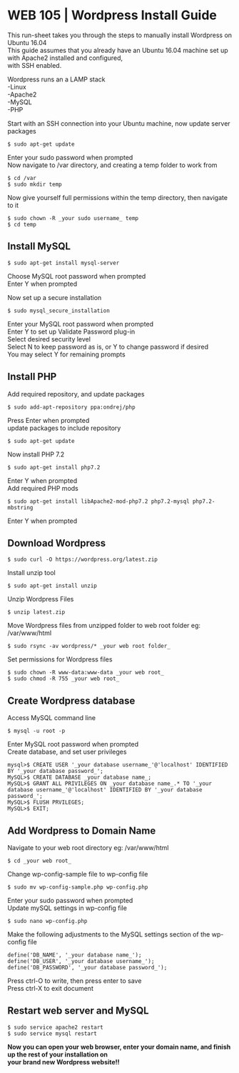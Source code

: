 # **WEB 105 | Wordpress Install Guide**  

This run-sheet takes you through the steps to manually install Wordpress on Ubuntu 16.04  
This guide assumes that you already have an Ubuntu 16.04 machine set up with Apache2 installed and configured,  
with SSH enabled.  

Wordpress runs an a LAMP stack  
 -Linux  
 -Apache2  
 -MySQL  
 -PHP  


Start with an SSH connection into your Ubuntu machine, now update server packages  

	$ sudo apt-get update  

Enter your sudo password when prompted  
Now navigate to /var directory, and creating a temp folder to work from    

	$ cd /var  
	$ sudo mkdir temp  

Now give yourself full permissions within the temp directory, then navigate to it  

	$ sudo chown -R _your sudo username_ temp  
	$ cd temp  

## **Install MySQL**  

	$ sudo apt-get install mysql-server  

Choose MySQL root password when prompted  
Enter Y when prompted  
  
Now set up a secure installation  

	$ sudo mysql_secure_installation  

Enter your MySQL root password when prompted  
Enter Y to set up Validate Password plug-in  
Select desired security level  
Select N to keep password as is, or Y to change password if desired  
You may select Y for remaining prompts  

## **Install PHP**    

Add required repository, and update packages    

	$ sudo add-apt-repository ppa:ondrej/php  

Press Enter when prompted  
update packages to include repository  

	$ sudo apt-get update  

Now install PHP 7.2  

	$ sudo apt-get install php7.2  

Enter Y when prompted  
Add required PHP mods  

	$ sudo apt-get install libApache2-mod-php7.2 php7.2-mysql php7.2-mbstring  

Enter Y when prompted  

## **Download Wordpress**  

	$ sudo curl -O https://wordpress.org/latest.zip  

Install unzip tool  

	$ sudo apt-get install unzip  

Unzip Wordpress Files  

	$ unzip latest.zip  

Move Wordpress files from unzipped folder to web root folder eg: /var/www/html  

	$ sudo rsync -av wordpress/* _your web root folder_  

Set permissions for Wordpress files  

	$ sudo chown -R www-data:www-data _your web root_  
	$ sudo chmod -R 755 _your web root_  

## **Create Wordpress database**  

Access MySQL command line  

	$ mysql -u root -p  

Enter MySQL root password when prompted  
Create database, and set user privileges  

	mysql>$ CREATE USER '_your database username_'@'localhost' IDENTIFIED BY '_your database password_';
	MySQL>$ CREATE DATABASE _your database name_;  
	MySQL>$ GRANT ALL PRIVILEGES ON _your database name_.* TO '_your database username_'@'localhost' IDENTIFIED BY '_your database password_';  
	MySQL>$ FLUSH PRVILEGES;  
	MySQL>$ EXIT;  

## **Add Wordpress to Domain Name**  

Navigate to your web root directory  eg: /var/www/html  

	$ cd _your web root_  

Change wp-config-sample file to wp-config file

	$ sudo mv wp-config-sample.php wp-config.php  

Enter your sudo password when prompted  
Update mySQL settings in wp-config file  

	$ sudo nano wp-config.php  

Make the following adjustments to the MySQL settings section of the wp-config file  

	define('DB_NAME', '_your database name_');  
	define('DB_USER', '_your database username_');  
	define('DB_PASSWORD', '_your database password_');  

Press ctrl-O to write, then press enter to save  
Press ctrl-X to exit document  

## **Restart web server and MySQL**    

	$ sudo service apache2 restart  
	$ sudo service mysql restart  


**Now you can open your web browser, enter your domain name, and finish up the rest of your installation on  
 your brand new Wordpress website!!**  




  

 

 
